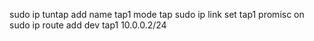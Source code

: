 sudo ip tuntap add name tap1 mode tap
sudo ip link set tap1 promisc on
sudo ip route add dev tap1 10.0.0.2/24
